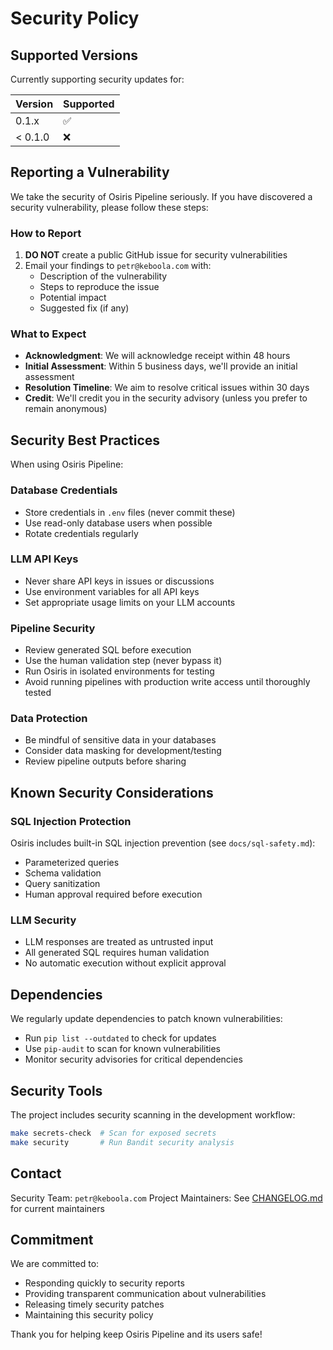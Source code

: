 # Security Policy

## Supported Versions

Currently supporting security updates for:

| Version | Supported          |
| ------- | ------------------ |
| 0.1.x   | :white_check_mark: |
| < 0.1.0 | :x:                |

## Reporting a Vulnerability

We take the security of Osiris Pipeline seriously. If you have discovered a security vulnerability, please follow these steps:

### How to Report

1. **DO NOT** create a public GitHub issue for security vulnerabilities
2. Email your findings to `petr@keboola.com` with:
   - Description of the vulnerability
   - Steps to reproduce the issue
   - Potential impact
   - Suggested fix (if any)

### What to Expect

- **Acknowledgment**: We will acknowledge receipt within 48 hours
- **Initial Assessment**: Within 5 business days, we'll provide an initial assessment
- **Resolution Timeline**: We aim to resolve critical issues within 30 days
- **Credit**: We'll credit you in the security advisory (unless you prefer to remain anonymous)

## Security Best Practices

When using Osiris Pipeline:

### Database Credentials
- Store credentials in `.env` files (never commit these)
- Use read-only database users when possible
- Rotate credentials regularly

### LLM API Keys
- Never share API keys in issues or discussions
- Use environment variables for all API keys
- Set appropriate usage limits on your LLM accounts

### Pipeline Security
- Review generated SQL before execution
- Use the human validation step (never bypass it)
- Run Osiris in isolated environments for testing
- Avoid running pipelines with production write access until thoroughly tested

### Data Protection
- Be mindful of sensitive data in your databases
- Consider data masking for development/testing
- Review pipeline outputs before sharing

## Known Security Considerations

### SQL Injection Protection
Osiris includes built-in SQL injection prevention (see `docs/sql-safety.md`):
- Parameterized queries
- Schema validation
- Query sanitization
- Human approval required before execution

### LLM Security
- LLM responses are treated as untrusted input
- All generated SQL requires human validation
- No automatic execution without explicit approval

## Dependencies

We regularly update dependencies to patch known vulnerabilities:
- Run `pip list --outdated` to check for updates
- Use `pip-audit` to scan for known vulnerabilities
- Monitor security advisories for critical dependencies

## Security Tools

The project includes security scanning in the development workflow:
```bash
make secrets-check  # Scan for exposed secrets
make security       # Run Bandit security analysis
```

## Contact

Security Team: `petr@keboola.com`
Project Maintainers: See [CHANGELOG.md](CHANGELOG.md) for current maintainers

## Commitment

We are committed to:
- Responding quickly to security reports
- Providing transparent communication about vulnerabilities
- Releasing timely security patches
- Maintaining this security policy

Thank you for helping keep Osiris Pipeline and its users safe!
